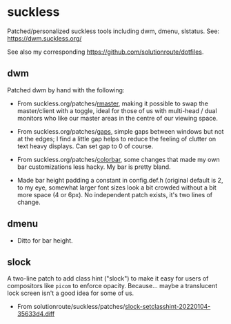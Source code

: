 # suckless
Patched/personalized suckless tools including dwm, dmenu, slstatus. See: https://dwm.suckless.org/

See also my corresponding https://github.com/solutionroute/dotfiles.

## dwm

Patched dwm by hand with the following:

* From suckless.org/patches/[rmaster](https://dwm.suckless.org/patches/rmaster/),
  making it possible to swap the master/client with a toggle, ideal for those
  of us with multi-head / dual monitors who like our master areas in the centre
  of our viewing space.

* From suckless.org/patches/[gaps](https://dwm.suckless.org/patches/gaps/),
  simple gaps between windows but not at the edges; I find a little gap helps
  to reduce the feeling of clutter on text heavy displays. Can set gap to 0 of
  course.

* From suckless.org/patches/[colorbar](https://dwm.suckless.org/patches/colorbar/),
  some changes that made my own bar customizations less hacky. My bar is pretty
  bland. 

* Made bar height padding a constant in config.def.h (original default is 2, to
  my eye, somewhat larger font sizes look a bit crowded without a bit more
  space (4 or 6px). No independent patch exists, it's two lines of change.

## dmenu

* Ditto for bar height.


## slock

A two-line patch to add class hint ("slock") to make it easy for users of
compositors like `picom` to enforce opacity. Because... maybe a translucent lock
screen isn't a good idea for some of us. 

* From solutionroute/suckless/patches/[slock-setclasshint-20220104-35633d4.diff](https://github.com/solutionroute/suckless/blob/main/patches/slock-setclasshint-20220104-35633d4.diff)
